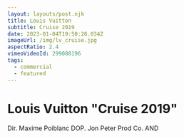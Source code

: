 ```yaml
---
layout: layouts/post.njk
title: Louis Vuitton
subtitle: Cruise 2019
date: 2023-01-04T19:50:28.034Z
imageUrl: /img/lv_cruise.jpg
aspectRatio: 2.4
vimeoVideoId: 299088196
tags:
  - commercial
  - featured
---
```

# Louis Vuitton "Cruise 2019"

Dir. Maxime Poiblanc
DOP. Jon Peter
Prod Co. AND